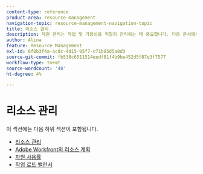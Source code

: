 ```yaml
---
content-type: reference
product-area: resource-management
navigation-topic: resource-management-navigation-topic
title: 리소스 관리
description: 자원 관리는 작업 및 가용성을 적절히 관리하는 데 중요합니다. 다음 문서에서 작업 리소스를 계획하고 예약하는 방법을 알아봅니다.
author: Alina
feature: Resource Management
exl-id: 6f8b3f4a-acdc-4d15-95f7-c71b85d5a8d3
source-git-commit: fb538c6511514eedf81f4b9be452d5f87e3f7577
workflow-type: tm+mt
source-wordcount: '48'
ht-degree: 4%

---
```


# 리소스 관리

이 섹션에는 다음 하위 섹션이 포함됩니다.

* [리소스 관리](../resource-mgmt/resource-mgmt-overview/resource-management-overview.md)
* [Adobe Workfront의 리소스 계획](../resource-mgmt/resource-planning/resource-planning-overview.md)
* [자원 사용률](../resource-mgmt/resource-utilization/resource-utilization.md)
* [작업 로드 밸런서](../resource-mgmt/workload-balancer/workload-balancer.md)
